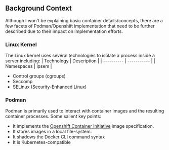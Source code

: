 ## Background Context

Although I won't be explaining basic container details/concepts, there are a few facets of Podman/Openshift implementation that need to be further described due to their impact on implementation efforts.

### Linux Kernel
The Linux kernel uses several technologies to isolate a process inside a server including:
| Technology | Description |
| ---------- | ----------- |
| Namespaces | ipsem | 
* Control groups (cgroups)
* Seccomp
* SELinux (Security-Enhanced Linux)

### Podman
Podman is primarily used to interact with container images and the resulting container processes. Some salient key points:
* It implements the [Openshift Container Initiative](https://www.opencontainers.org) image specification.
* It stores images in a local file-system.
* It shadows the Docker CLI command syntax
* It is Kubernetes-compatible
